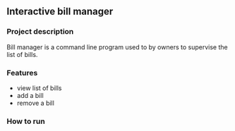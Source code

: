## Interactive bill manager


### Project description 

Bill manager is a command line program used to by owners to supervise the list of bills.

### Features

- view list of bills
- add a bill
- remove a bill


### How to run 
